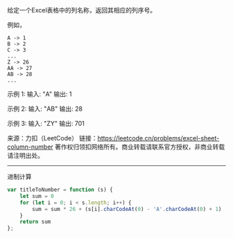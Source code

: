 给定一个Excel表格中的列名称，返回其相应的列序号。

例如，

    A -> 1
    B -> 2
    C -> 3
    ...
    Z -> 26
    AA -> 27
    AB -> 28 
    ...
示例 1:
输入: "A"
输出: 1

示例 2:
输入: "AB"
输出: 28

示例 3:
输入: "ZY"
输出: 701

来源：力扣（LeetCode）
链接：https://leetcode.cn/problems/excel-sheet-column-number
著作权归领扣网络所有。商业转载请联系官方授权，非商业转载请注明出处。

---

进制计算

```javascript
var titleToNumber = function (s) {
    let sum = 0
    for (let i = 0; i < s.length; i++) {
        sum = sum * 26 + (s[i].charCodeAt(0) - 'A'.charCodeAt(0) + 1)
    }
    return sum
};
```